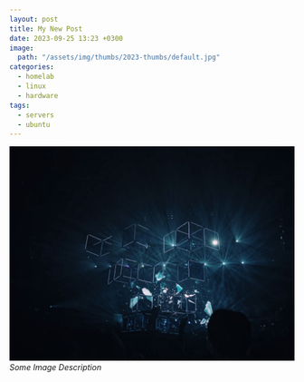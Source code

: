 ```yaml
---
layout: post
title: My New Post
date: 2023-09-25 13:23 +0300
image:
  path: "/assets/img/thumbs/2023-thumbs/default.jpg"
categories:
  - homelab
  - linux
  - hardware
tags:
  - servers
  - ubuntu
---
```


![Img ALT](/assets/img/posts/2023-posts/default.jpg)
_Some Image Description_
